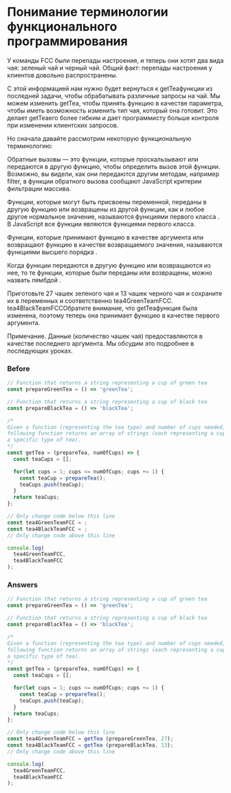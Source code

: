 # Понимание терминологии функционального программирования
У команды FCC были перепады настроения, и теперь они хотят два вида чая: зеленый чай и черный чай. Общий факт: перепады настроения у клиентов довольно распространены.

С этой информацией нам нужно будет вернуться к getTeaфункции из последней задачи, чтобы обрабатывать различные запросы на чай. Мы можем изменить getTea, чтобы принять функцию в качестве параметра, чтобы иметь возможность изменить тип чая, который она готовит. Это делает getTeaего более гибким и дает программисту больше контроля при изменении клиентских запросов.

Но сначала давайте рассмотрим некоторую функциональную терминологию:

Обратные вызовы — это функции, которые проскальзывают или передаются в другую функцию, чтобы определить вызов этой функции. Возможно, вы видели, как они передаются другим методам, например filter, в функции обратного вызова сообщают JavaScript критерии фильтрации массива.

Функции, которые могут быть присвоены переменной, переданы в другую функцию или возвращены из другой функции, как и любое другое нормальное значение, называются функциями первого класса . В JavaScript все функции являются функциями первого класса.

Функции, которые принимают функцию в качестве аргумента или возвращают функцию в качестве возвращаемого значения, называются функциями высшего порядка .

Когда функции передаются в другую функцию или возвращаются из нее, то те функции, которые были переданы или возвращены, можно назвать лямбдой .

Приготовьте 27 чашек зеленого чая и 13 чашек черного чая и сохраните их в переменных и соответственно tea4GreenTeamFCC. tea4BlackTeamFCCОбратите внимание, что getTeaфункция была изменена, поэтому теперь она принимает функцию в качестве первого аргумента.

Примечание. Данные (количество чашек чая) предоставляются в качестве последнего аргумента. Мы обсудим это подробнее в последующих уроках.

### Before
```javascript
// Function that returns a string representing a cup of green tea
const prepareGreenTea = () => 'greenTea';

// Function that returns a string representing a cup of black tea
const prepareBlackTea = () => 'blackTea';

/*
Given a function (representing the tea type) and number of cups needed, the
following function returns an array of strings (each representing a cup of
a specific type of tea).
*/
const getTea = (prepareTea, numOfCups) => {
  const teaCups = [];

  for(let cups = 1; cups <= numOfCups; cups += 1) {
    const teaCup = prepareTea();
    teaCups.push(teaCup);
  }
  return teaCups;
};

// Only change code below this line
const tea4GreenTeamFCC = ;
const tea4BlackTeamFCC = ;
// Only change code above this line

console.log(
  tea4GreenTeamFCC,
  tea4BlackTeamFCC
);
```
### Answers
```javascript
// Function that returns a string representing a cup of green tea
const prepareGreenTea = () => 'greenTea';

// Function that returns a string representing a cup of black tea
const prepareBlackTea = () => 'blackTea';

/*
Given a function (representing the tea type) and number of cups needed, the
following function returns an array of strings (each representing a cup of
a specific type of tea).
*/
const getTea = (prepareTea, numOfCups) => {
  const teaCups = [];

  for(let cups = 1; cups <= numOfCups; cups += 1) {
    const teaCup = prepareTea();
    teaCups.push(teaCup);
  }
  return teaCups;
};

// Only change code below this line
const tea4GreenTeamFCC = getTea (prepareGreenTea, 27);
const tea4BlackTeamFCC = getTea (prepareBlackTea, 13);
// Only change code above this line

console.log(
  tea4GreenTeamFCC,
  tea4BlackTeamFCC
);
```
